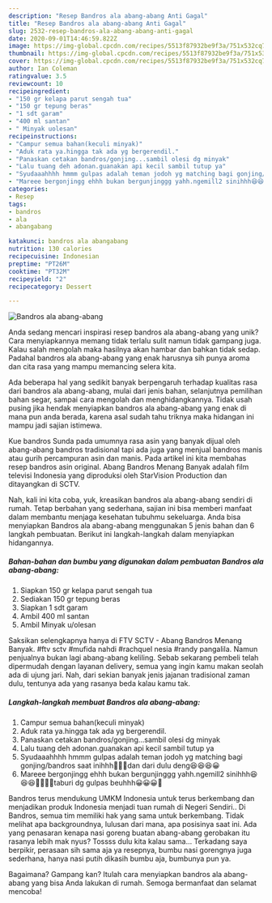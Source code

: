 ```yaml
---
description: "Resep Bandros ala abang-abang Anti Gagal"
title: "Resep Bandros ala abang-abang Anti Gagal"
slug: 2532-resep-bandros-ala-abang-abang-anti-gagal
date: 2020-09-01T14:46:59.822Z
image: https://img-global.cpcdn.com/recipes/5513f87932be9f3a/751x532cq70/bandros-ala-abang-abang-foto-resep-utama.jpg
thumbnail: https://img-global.cpcdn.com/recipes/5513f87932be9f3a/751x532cq70/bandros-ala-abang-abang-foto-resep-utama.jpg
cover: https://img-global.cpcdn.com/recipes/5513f87932be9f3a/751x532cq70/bandros-ala-abang-abang-foto-resep-utama.jpg
author: Ian Coleman
ratingvalue: 3.5
reviewcount: 10
recipeingredient:
- "150 gr kelapa parut sengah tua"
- "150 gr tepung beras"
- "1 sdt garam"
- "400 ml santan"
- " Minyak uolesan"
recipeinstructions:
- "Campur semua bahan(keculi minyak)"
- "Aduk rata ya.hingga tak ada yg bergerendil."
- "Panaskan cetakan bandros/gonjing...sambil olesi dg minyak"
- "Lalu tuang deh adonan.guanakan api kecil sambil tutup ya"
- "Syudaaahhhh hmmm gulpas adalah teman jodoh yg matching bagi gonjing/bandros saat inihhh🤤🤤🤤dan dari dulu deng😆😆😆😀"
- "Mareee bergonjingg ehhh bukan bergunjinggg yahh.ngemill2 sinihhh😆😆😆🤤🤤🤤🤤taburi dg gulpas beuhhh😀😀😀🤤"
categories:
- Resep
tags:
- bandros
- ala
- abangabang

katakunci: bandros ala abangabang 
nutrition: 130 calories
recipecuisine: Indonesian
preptime: "PT26M"
cooktime: "PT32M"
recipeyield: "2"
recipecategory: Dessert

---
```



![Bandros ala abang-abang](https://img-global.cpcdn.com/recipes/5513f87932be9f3a/751x532cq70/bandros-ala-abang-abang-foto-resep-utama.jpg)

Anda sedang mencari inspirasi resep bandros ala abang-abang yang unik? Cara menyiapkannya memang tidak terlalu sulit namun tidak gampang juga. Kalau salah mengolah maka hasilnya akan hambar dan bahkan tidak sedap. Padahal bandros ala abang-abang yang enak harusnya sih punya aroma dan cita rasa yang mampu memancing selera kita.

Ada beberapa hal yang sedikit banyak berpengaruh terhadap kualitas rasa dari bandros ala abang-abang, mulai dari jenis bahan, selanjutnya pemilihan bahan segar, sampai cara mengolah dan menghidangkannya. Tidak usah pusing jika hendak menyiapkan bandros ala abang-abang yang enak di mana pun anda berada, karena asal sudah tahu triknya maka hidangan ini mampu jadi sajian istimewa.

Kue bandros Sunda pada umumnya rasa asin yang banyak dijual oleh abang-abang bandros tradisional tapi ada juga yang menjual bandros manis atau gurih percampuran asin dan manis. Pada artikel ini kita membahas resep bandros asin original. Abang Bandros Menang Banyak adalah film televisi Indonesia yang diproduksi oleh StarVision Production dan ditayangkan di SCTV.


Nah, kali ini kita coba, yuk, kreasikan bandros ala abang-abang sendiri di rumah. Tetap berbahan yang sederhana, sajian ini bisa memberi manfaat dalam membantu menjaga kesehatan tubuhmu sekeluarga. Anda bisa menyiapkan Bandros ala abang-abang menggunakan 5 jenis bahan dan 6 langkah pembuatan. Berikut ini langkah-langkah dalam menyiapkan hidangannya.

<!--inarticleads1-->

##### Bahan-bahan dan bumbu yang digunakan dalam pembuatan Bandros ala abang-abang:

1. Siapkan 150 gr kelapa parut sengah tua
1. Sediakan 150 gr tepung beras
1. Siapkan 1 sdt garam
1. Ambil 400 ml santan
1. Ambil  Minyak u/olesan


Saksikan selengkapnya hanya di FTV SCTV - Abang Bandros Menang Banyak. #ftv sctv #mufida nahdi #rachquel nesia #randy pangalila. Namun penjualnya bukan lagi abang-abang keliling. Sebab sekarang pembeli telah dipermudah dengan layanan delivery, semua yang ingin kamu makan seolah ada di ujung jari. Nah, dari sekian banyak jenis jajanan tradisional zaman dulu, tentunya ada yang rasanya beda kalau kamu tak. 

<!--inarticleads2-->

##### Langkah-langkah membuat Bandros ala abang-abang:

1. Campur semua bahan(keculi minyak)
1. Aduk rata ya.hingga tak ada yg bergerendil.
1. Panaskan cetakan bandros/gonjing...sambil olesi dg minyak
1. Lalu tuang deh adonan.guanakan api kecil sambil tutup ya
1. Syudaaahhhh hmmm gulpas adalah teman jodoh yg matching bagi gonjing/bandros saat inihhh🤤🤤🤤dan dari dulu deng😆😆😆😀
1. Mareee bergonjingg ehhh bukan bergunjinggg yahh.ngemill2 sinihhh😆😆😆🤤🤤🤤🤤taburi dg gulpas beuhhh😀😀😀🤤


Bandros terus mendukung UMKM Indonesia untuk terus berkembang dan menjadikan produk Indonesia menjadi tuan rumah di Negeri Sendiri.. Di Bandros, semua tim memiliki hak yang sama untuk berkembang. Tidak melihat apa backgroundnya, lulusan dari mana, apa posisinya saat ini. Ada yang penasaran kenapa nasi goreng buatan abang-abang gerobakan itu rasanya lebih mak nyus? Tossss dulu kita kalau sama… Terkadang saya berpikir, perasaan sih sama aja ya resepnya, bumbu nasi gorengnya juga sederhana, hanya nasi putih dikasih bumbu aja, bumbunya pun ya. 

Bagaimana? Gampang kan? Itulah cara menyiapkan bandros ala abang-abang yang bisa Anda lakukan di rumah. Semoga bermanfaat dan selamat mencoba!

